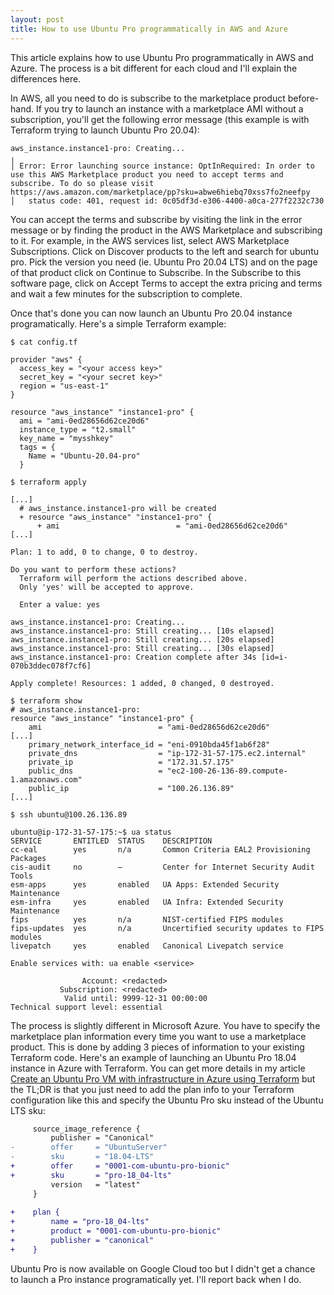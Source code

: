 ```yaml
---
layout: post
title: How to use Ubuntu Pro programmatically in AWS and Azure
---
```


This article explains how to use Ubuntu Pro programmatically in AWS and Azure. The process is a bit different for each cloud and I'll explain the differences here.

In AWS, all you need to do is subscribe to the marketplace product before-hand. If you try to launch an instance with a marketplace AMI without a subscription, you'll get the following error message (this example is with Terraform trying to launch Ubuntu Pro 20.04):

```
aws_instance.instance1-pro: Creating...
╷
│ Error: Error launching source instance: OptInRequired: In order to use this AWS Marketplace product you need to accept terms and subscribe. To do so please visit https://aws.amazon.com/marketplace/pp?sku=abwe6hiebq70xss7fo2neefpy
│ 	status code: 401, request id: 0c05df3d-e306-4400-a0ca-277f2232c730
```

You can accept the terms and subscribe by visiting the link in the error message or by finding the product in the AWS Marketplace and subscribing to it.  For example, in the AWS services list, select AWS Marketplace Subscriptions. Click on Discover products to the left and search for ubuntu pro. Pick the version you need (ie. Ubuntu Pro 20.04 LTS) and on the page of that product click on Continue to Subscribe. In the Subscribe to this software page, click on Accept Terms to accept the extra pricing and terms and wait a few minutes for the subscription to complete.

Once that's done you can now launch an Ubuntu Pro 20.04 instance programatically. Here's a simple Terraform example:

```console
$ cat config.tf

provider "aws" {
  access_key = "<your access key>"
  secret_key = "<your secret key>"
  region = "us-east-1"
}

resource "aws_instance" "instance1-pro" {
  ami = "ami-0ed28656d62ce20d6"
  instance_type = "t2.small"
  key_name = "mysshkey"
  tags = {
    Name = "Ubuntu-20.04-pro"
  }

$ terraform apply

[...]
  # aws_instance.instance1-pro will be created
  + resource "aws_instance" "instance1-pro" {
      + ami                          = "ami-0ed28656d62ce20d6"
[...]

Plan: 1 to add, 0 to change, 0 to destroy.

Do you want to perform these actions?
  Terraform will perform the actions described above.
  Only 'yes' will be accepted to approve.

  Enter a value: yes

aws_instance.instance1-pro: Creating...
aws_instance.instance1-pro: Still creating... [10s elapsed]
aws_instance.instance1-pro: Still creating... [20s elapsed]
aws_instance.instance1-pro: Still creating... [30s elapsed]
aws_instance.instance1-pro: Creation complete after 34s [id=i-070b3ddec078f7cf6]

Apply complete! Resources: 1 added, 0 changed, 0 destroyed.

$ terraform show
# aws_instance.instance1-pro:
resource "aws_instance" "instance1-pro" {
    ami                          = "ami-0ed28656d62ce20d6"
[...]
    primary_network_interface_id = "eni-0910bda45f1ab6f28"
    private_dns                  = "ip-172-31-57-175.ec2.internal"
    private_ip                   = "172.31.57.175"
    public_dns                   = "ec2-100-26-136-89.compute-1.amazonaws.com"
    public_ip                    = "100.26.136.89"
[...]

$ ssh ubuntu@100.26.136.89

ubuntu@ip-172-31-57-175:~$ ua status
SERVICE       ENTITLED  STATUS    DESCRIPTION
cc-eal        yes       n/a       Common Criteria EAL2 Provisioning Packages
cis-audit     no        —         Center for Internet Security Audit Tools
esm-apps      yes       enabled   UA Apps: Extended Security Maintenance
esm-infra     yes       enabled   UA Infra: Extended Security Maintenance
fips          yes       n/a       NIST-certified FIPS modules
fips-updates  yes       n/a       Uncertified security updates to FIPS modules
livepatch     yes       enabled   Canonical Livepatch service

Enable services with: ua enable <service>

                Account: <redacted>
           Subscription: <redacted>
            Valid until: 9999-12-31 00:00:00
Technical support level: essential
```

The process is slightly different in Microsoft Azure. You have to specify the marketplace plan information every time you want to use a marketplace product. This is done by adding 3 pieces of information to your existing Terraform code. Here's an example of launching an Ubuntu Pro 18.04 instance in Azure with Terraform. You can get more details in my article [Create an Ubuntu Pro VM with infrastructure in Azure using Terraform](https://davecore82.github.io/Create-an-Ubuntu-Pro-VM-with-infrastructure-in-Azure-using-Terraform/) but the TL;DR is that you just need to add the plan info to your Terraform configuration like this and specify the Ubuntu Pro sku instead of the Ubuntu LTS sku:

```diff
     source_image_reference {
         publisher = "Canonical"
-        offer     = "UbuntuServer"
-        sku       = "18.04-LTS"
+        offer     = "0001-com-ubuntu-pro-bionic"
+        sku       = "pro-18_04-lts"
         version   = "latest"
     }
 
+    plan {
+        name = "pro-18_04-lts"
+        product = "0001-com-ubuntu-pro-bionic"
+        publisher = "canonical"
+    }
```

Ubuntu Pro is now available on Google Cloud too but I didn't get a chance to launch a Pro instance programatically yet. I'll report back when I do.

